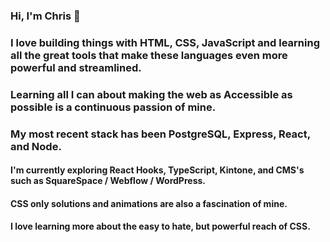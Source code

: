 ### Hi, I'm Chris 👋
### I love building things with HTML, CSS, JavaScript and learning all the great tools that make these languages even more powerful and streamlined.
### Learning all I can about making the web as Accessible as possible is a continuous passion of mine.
### My most recent stack has been PostgreSQL, Express, React, and Node.
#### I'm currently exploring React Hooks, TypeScript, Kintone, and CMS's such as SquareSpace / Webflow / WordPress.
#### CSS only solutions and animations are also a fascination of mine.
#### I love learning more about the easy to hate, but powerful reach of CSS.


<!-- **christopher-ward/christopher-ward** is a ✨ _special_ ✨ repository because its `README.md` (this file) appears on your GitHub profile.

Here are some ideas to get you started:

- 🔭 I’m currently working on ...
- 🌱 I’m currently learning ...
- 👯 I’m looking to collaborate on ...
- 🤔 I’m looking for help with ...
- 💬 Ask me about ...
- 📫 How to reach me: ...
- 😄 Pronouns: ...
- ⚡ Fun fact: ... -->
